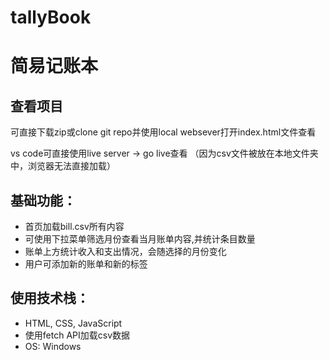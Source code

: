 # tallyBook
# 简易记账本

## 查看项目
可直接下载zip或clone git repo并使用local websever打开index.html文件查看

vs code可直接使用live server -> go live查看
（因为csv文件被放在本地文件夹中，浏览器无法直接加载）

## 基础功能：
- 首页加载bill.csv所有内容
- 可使用下拉菜单筛选月份查看当月账单内容,并统计条目数量
- 账单上方统计收入和支出情况，会随选择的月份变化
- 用户可添加新的账单和新的标签

## 使用技术栈：
- HTML, CSS, JavaScript
- 使用fetch API加载csv数据
- OS: Windows
